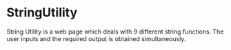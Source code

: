 # StringUtility
String Utility is a web page which deals with 9 different string functions. The user inputs and the required output is obtained simultaneously.
